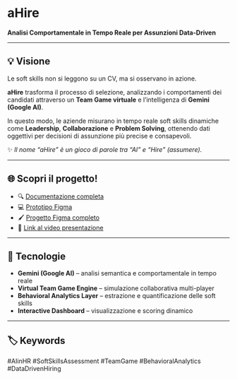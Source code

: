 # aHire  
**Analisi Comportamentale in Tempo Reale per Assunzioni Data-Driven**

---

## 💡 Visione  
Le soft skills non si leggono su un CV, ma si osservano in azione.

**aHire** trasforma il processo di selezione, analizzando i comportamenti dei candidati attraverso un **Team Game virtuale** e l’intelligenza di **Gemini (Google AI)**.

In questo modo, le aziende misurano in tempo reale soft skills dinamiche come **Leadership**, **Collaborazione** e **Problem Solving**, ottenendo dati oggettivi per decisioni di assunzione più precise e consapevoli.

✨ *Il nome “aHire” è un gioco di parole tra “AI” e “Hire” (assumere).*

---

## 🌐 Scopri il progetto!
- 🔍 [Documentazione completa](https://www.notion.so/laurabracale/Documentazione-aHire-YellowStone-2976f0eb5c13808884c1ebfbbf11c543?source=copy_link)  
- 💻 [Prototipo Figma](https://www.figma.com/proto/XiY8WkueKwOnKxT1vBubAR/aHire-Design?page-id=166%3A1072&node-id=166-1426&viewport=676%2C199%2C0.15&t=RH1EW5KamEFQxYbK-1&scaling=min-zoom&content-scaling=fixed)
- 🖌️ [Progetto Figma completo](https://www.figma.com/design/XiY8WkueKwOnKxT1vBubAR/aHire-Design?node-id=49-2&t=7Fkf4U3akQVAlexM-1)
- 🎥 [Link al video presentazione](#)   

---

## 🧠 Tecnologie  
- **Gemini (Google AI)** – analisi semantica e comportamentale in tempo reale  
- **Virtual Team Game Engine** – simulazione collaborativa multi-player  
- **Behavioral Analytics Layer** – estrazione e quantificazione delle soft skills  
- **Interactive Dashboard** – visualizzazione e scoring dinamico  

---

## 🏷️ Keywords  
#AIinHR  #SoftSkillsAssessment  #TeamGame  #BehavioralAnalytics  #DataDrivenHiring
